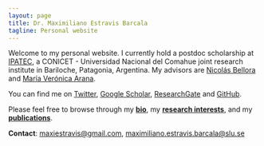 ```yaml
---
layout: page
title: Dr. Maximiliano Estravis Barcala
tagline: Personal website
---
```


Welcome to my personal website. I currently hold a postdoc scholarship at [IPATEC](https://ipatec.conicet.gov.ar), a CONICET - Universidad Nacional del Comahue joint research institute in Bariloche, Patagonia, Argentina. My advisors are [Nicolás Bellora](https://www.researchgate.net/profile/Nicolas_Bellora) and [María Verónica Arana](https://www.researchgate.net/profile/Maria_Arana2).

You can find me on [Twitter](https://twitter.com/MaxiEstravis), [Google Scholar](https://scholar.google.com/citations?user=ShuQsqAAAAAJ&hl=es), [ResearchGate](https://www.researchgate.net/profile/Maximiliano_Estravis_Barcala) and [GitHub](https://github.com/MaxiEstravis).

Please feel free to browse through my [**bio**](pages/bio.html), my [**research interests**](pages/research_interests.html), and my [**publications**](pages/publications.html).

**Contact**: <maxiestravis@gmail.com>, <maximiliano.estravis.barcala@slu.se>
